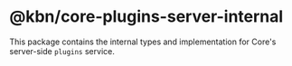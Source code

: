 # @kbn/core-plugins-server-internal

This package contains the internal types and implementation for Core's server-side `plugins` service.
